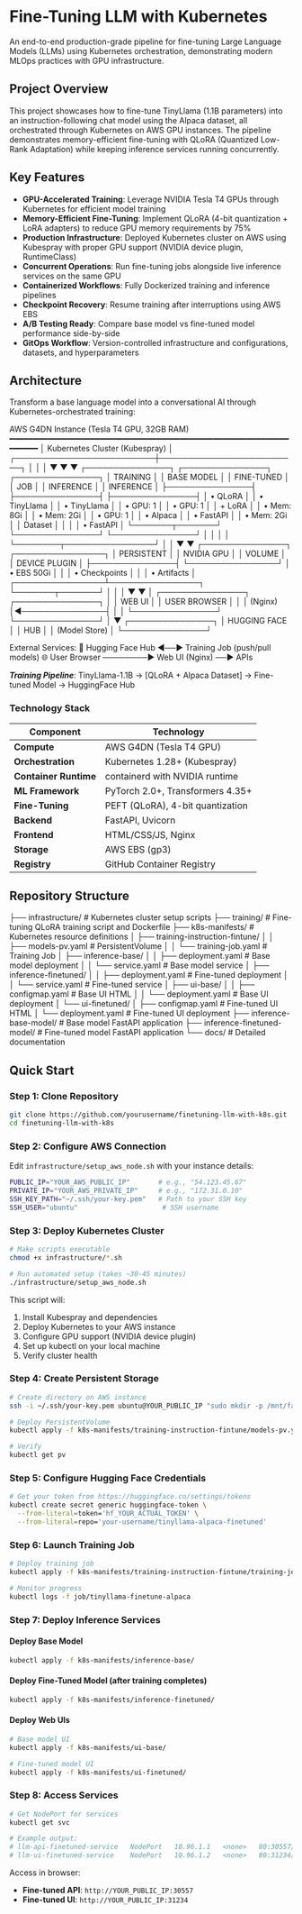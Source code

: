 # Fine-Tuning LLM with Kubernetes

An end-to-end production-grade pipeline for fine-tuning Large Language Models (LLMs) 
using Kubernetes orchestration, demonstrating modern MLOps practices with GPU infrastructure.

## Project Overview

This project showcases how to fine-tune TinyLlama (1.1B parameters) into an instruction-following 
chat model using the Alpaca dataset, all orchestrated through Kubernetes on AWS GPU instances. 
The pipeline demonstrates memory-efficient fine-tuning with QLoRA (Quantized Low-Rank Adaptation) 
while keeping inference services running concurrently.

## Key Features

- **GPU-Accelerated Training**: Leverage NVIDIA Tesla T4 GPUs through Kubernetes for efficient model training
- **Memory-Efficient Fine-Tuning**: Implement QLoRA (4-bit quantization + LoRA adapters) to reduce GPU memory requirements by 75%
- **Production Infrastructure**: Deployed Kubernetes cluster on AWS using Kubespray with proper GPU support (NVIDIA device plugin, RuntimeClass)
- **Concurrent Operations**: Run fine-tuning jobs alongside live inference services on the same GPU
- **Containerized Workflows**: Fully Dockerized training and inference pipelines
- **Checkpoint Recovery**: Resume training after interruptions using AWS EBS
- **A/B Testing Ready**: Compare base model vs fine-tuned model performance side-by-side
- **GitOps Workflow**: Version-controlled infrastructure and configurations, datasets, and hyperparameters

## Architecture

Transform a base language model into a conversational AI through Kubernetes-orchestrated training:


AWS G4DN Instance (Tesla T4 GPU, 32GB RAM)
    ━━━━━━━━━━━━━━━━━━━━━━━━━━━━━━━━━━━━━━━━━━━━━━━━━━━━━━━━━━━━━━━━━
                                      │
                        Kubernetes Cluster (Kubespray)
                                      │
            ┌─────────────────────────┼─────────────────────────┐
            │                         │                         │
            ▼                         ▼                         ▼
    ┌───────────────┐        ┌───────────────┐        ┌───────────────┐
    │   TRAINING    │        │  BASE MODEL   │        │  FINE-TUNED   │
    │     JOB       │        │   INFERENCE   │        │   INFERENCE   │
    ├───────────────┤        ├───────────────┤        ├───────────────┤
    │ • QLoRA       │        │ • TinyLlama   │        │ • TinyLlama   │
    │ • GPU: 1      │        │ • GPU: 1      │        │   + LoRA      │
    │ • Mem: 8Gi    │        │ • Mem: 2Gi    │        │ • GPU: 1      │
    │ • Alpaca      │        │ • FastAPI     │        │ • Mem: 2Gi    │
    │   Dataset     │        │               │        │ • FastAPI     │
    └───────┬───────┘        └───────────────┘        └───────────────┘
            │                         │                         │
            │                         └────────┬────────────────┘
            │                                  │
            ▼                                  ▼
    ┌───────────────┐                ┌────────────────┐
    │ PERSISTENT    │                │  NVIDIA GPU    │
    │   VOLUME      │                │ DEVICE PLUGIN  │
    ├───────────────┤                └────────────────┘
    │ • EBS 50Gi    │                         │
    │ • Checkpoints │                         │
    │ • Artifacts   │        ┌────────────────┴────────────────┐
    └───────┬───────┘        │                                 │
            │                ▼                                 ▼
            │        ┌───────────────┐                ┌───────────────┐
            │        │   WEB UI      │                │  USER BROWSER │
            │        │  (Nginx)      │◄───────────────┤               │
            │        └───────────────┘                └───────────────┘
            │
            ▼
    ┌───────────────┐
    │ HUGGING FACE  │
    │     HUB       │
    │ (Model Store) │
    └───────────────┘

External Services:
  🤗 Hugging Face Hub ◄──► Training Job (push/pull models)
  🌐 User Browser ────────► Web UI (Nginx) ──► APIs

***Training Pipeline***: TinyLlama-1.1B → [QLoRA + Alpaca Dataset] → Fine-tuned Model → HuggingFace Hub

### Technology Stack

| Component | Technology |
|-----------|------------|
| **Compute** | AWS G4DN (Tesla T4 GPU) |
| **Orchestration** | Kubernetes 1.28+ (Kubespray) |
| **Container Runtime** | containerd with NVIDIA runtime |
| **ML Framework** | PyTorch 2.0+, Transformers 4.35+ |
| **Fine-Tuning** | PEFT (QLoRA), 4-bit quantization |
| **Backend** | FastAPI, Uvicorn |
| **Frontend** | HTML/CSS/JS, Nginx |
| **Storage** | AWS EBS (gp3) |
| **Registry** | GitHub Container Registry |

## Repository Structure

├── infrastructure/                # Kubernetes cluster setup scripts
├── training/                      # Fine-tuning QLoRA training script and Dockerfile
├── k8s-manifests/                 # Kubernetes resource definitions
│   ├── training-instruction-fintune/
│   │   ├── models-pv.yaml         # PersistentVolume
│   │   └── training-job.yaml      # Training Job
│   ├── inference-base/
│   │   ├── deployment.yaml        # Base model deployment
│   │   └── service.yaml           # Base model service
│   ├── inference-finetuned/
│   │   ├── deployment.yaml        # Fine-tuned deployment
│   │   └── service.yaml           # Fine-tuned service
│   ├── ui-base/
│   │   ├── configmap.yaml         # Base UI HTML
│   │   └── deployment.yaml        # Base UI deployment
│   └── ui-finetuned/
│       ├── configmap.yaml         # Fine-tuned UI HTML
│       └── deployment.yaml        # Fine-tuned UI deployment
├── inference-base-model/          # Base model FastAPI application
├── inference-finetuned-model/     # Fine-tuned model FastAPI application
└── docs/                          # Detailed documentation

## Quick Start

### Step 1: Clone Repository
```bash
git clone https://github.com/yourusername/finetuning-llm-with-k8s.git
cd finetuning-llm-with-k8s
```

### Step 2: Configure AWS Connection
Edit `infrastructure/setup_aws_node.sh` with your instance details:

```bash
PUBLIC_IP="YOUR_AWS_PUBLIC_IP"       # e.g., "54.123.45.67"
PRIVATE_IP="YOUR_AWS_PRIVATE_IP"     # e.g., "172.31.0.10"
SSH_KEY_PATH="~/.ssh/your-key.pem"   # Path to your SSH key
SSH_USER="ubuntu"                     # SSH username
```

### Step 3: Deploy Kubernetes Cluster
```bash
# Make scripts executable
chmod +x infrastructure/*.sh

# Run automated setup (takes ~30-45 minutes)
./infrastructure/setup_aws_node.sh
```

This script will:
1. Install Kubespray and dependencies
2. Deploy Kubernetes to your AWS instance
3. Configure GPU support (NVIDIA device plugin)
4. Set up kubectl on your local machine
5. Verify cluster health

### Step 4: Create Persistent Storage
```bash
# Create directory on AWS instance
ssh -i ~/.ssh/your-key.pem ubuntu@YOUR_PUBLIC_IP "sudo mkdir -p /mnt/fast-disks/models && sudo chmod 777 /mnt/fast-disks/models"

# Deploy PersistentVolume
kubectl apply -f k8s-manifests/training-instruction-fintune/models-pv.yaml

# Verify
kubectl get pv
```

### Step 5: Configure Hugging Face Credentials
```bash
# Get your token from https://huggingface.co/settings/tokens
kubectl create secret generic huggingface-token \
  --from-literal=token='hf_YOUR_ACTUAL_TOKEN' \
  --from-literal=repo='your-username/tinyllama-alpaca-finetuned'
```

### Step 6: Launch Training Job
```bash
# Deploy training job
kubectl apply -f k8s-manifests/training-instruction-fintune/training-job.yaml

# Monitor progress
kubectl logs -f job/tinyllama-finetune-alpaca
```

### Step 7: Deploy Inference Services

#### Deploy Base Model
```bash
kubectl apply -f k8s-manifests/inference-base/
```

#### Deploy Fine-Tuned Model (after training completes)
```bash
kubectl apply -f k8s-manifests/inference-finetuned/
```

#### Deploy Web UIs
```bash
# Base model UI
kubectl apply -f k8s-manifests/ui-base/

# Fine-tuned model UI
kubectl apply -f k8s-manifests/ui-finetuned/
```

### Step 8: Access Services

```bash
# Get NodePort for services
kubectl get svc

# Example output:
# llm-api-finetuned-service   NodePort   10.96.1.1   <none>   80:30557/TCP
# llm-ui-finetuned-service    NodePort   10.96.1.2   <none>   80:31234/TCP
```

Access in browser:
- **Fine-tuned API**: `http://YOUR_PUBLIC_IP:30557`
- **Fine-tuned UI**: `http://YOUR_PUBLIC_IP:31234`
